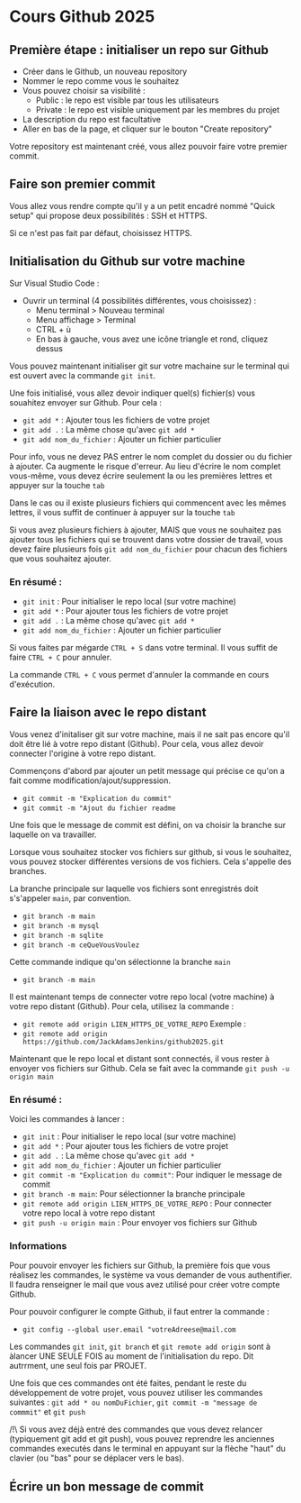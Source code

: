 # Cours Github 2025
## Première étape : initialiser un repo sur Github

* Créer dans le Github, un nouveau repository
* Nommer le repo comme vous le souhaitez
* Vous pouvez choisir sa visibilité :
  * Public : le repo est visible par tous les utilisateurs
  * Private : le repo est visible uniquement par les membres du projet
* La description du repo est facultative
* Aller en bas de la page, et cliquer sur le bouton "Create repository"

Votre repository est maintenant créé, vous allez pouvoir faire votre premier commit.

## Faire son premier commit
Vous allez vous rendre compte qu'il y a un petit encadré nommé "Quick setup" qui propose deux possibilités : SSH et HTTPS.

Si ce n'est pas fait par défaut, choisissez HTTPS.

## Initialisation du Github sur votre machine
Sur Visual Studio Code : 

* Ouvrir un terminal (4 possibilités différentes, vous choisissez) :
   * Menu terminal > Nouveau terminal
   * Menu affichage > Terminal
   * CTRL + ù
   * En bas à gauche, vous avez une icône triangle et rond, cliquez dessus

Vous pouvez maintenant initialiser git sur votre machaine sur le terminal qui est ouvert avec la commande `git init`.

Une fois initialisé, vous allez devoir indiquer quel(s) fichier(s) vous souahitez envoyer sur Github. Pour cela :
* `git add *` : Ajouter tous les fichiers de votre projet
* `git add .` : La même chose qu'avec `git add *`
* `git add nom_du_fichier` : Ajouter un fichier particulier

Pour info, vous ne devez PAS entrer le nom complet du dossier ou du fichier à ajouter. Ca augmente le risque d'erreur. Au lieu d'écrire le nom complet vous-même, vous devez écrire seulement  la ou les premières lettres et appuyer sur la touche `tab`

Dans le cas ou il existe plusieurs fichiers qui commencent avec les mêmes lettres, il vous suffit de continuer à appuyer sur la touche `tab`

Si vous avez plusieurs fichiers à ajouter, MAIS que vous ne souhaitez pas ajouter tous les fichiers qui se trouvent dans votre dossier de travail, vous devez faire plusieurs fois `git add nom_du_fichier` pour chacun des fichiers que vous souhaitez ajouter.

### En résumé : 

* `git init` : Pour initialiser le repo local (sur votre machine)
* `git add *` : Pour ajouter tous les fichiers de votre projet
* `git add .` : La même chose qu'avec `git add *`
* `git add nom_du_fichier` : Ajouter un fichier particulier

Si vous faites par mégarde `CTRL + S` dans votre terminal. Il vous suffit de faire `CTRL + C` pour annuler.

La commande `CTRL + C` vous permet d'annuler la commande en cours d'exécution.

## Faire la liaison avec le repo distant

Vous venez d'initaliser git sur votre machine, mais il ne sait pas encore qu'il doit être lié à votre repo distant (Github). Pour cela, vous allez devoir connecter l'origine à votre repo distant.

Commençons d'abord par ajouter un petit message qui précise ce qu'on a fait comme modification/ajout/suppression.
* `git commit -m "Explication du commit"`
* `git commit -m "Ajout du fichier readme`

Une fois que le message de commit est défini, on va choisir la branche sur laquelle on va travailler.

Lorsque vous souhaitez stocker vos fichiers sur github, si vous le souhaitez, vous pouvez stocker différentes versions de vos fichiers. Cela s'appelle des branches.

La branche principale sur laquelle vos fichiers sont enregistrés doit s's'appeler `main`, par convention.

* `git branch -m main`
* `git branch -m mysql`
* `git branch -m sqlite`
* `git branch -m ceQueVousVoulez`

Cette commande indique qu'on sélectionne la branche `main`

* `git branch -m main`

Il est maintenant temps de connecter votre repo local (votre machine) à votre repo distant (Github). Pour cela, utilisez la commande :

* `git remote add origin LIEN_HTTPS_DE_VOTRE_REPO` Exemple :
* `git remote add origin https://github.com/JackAdamsJenkins/github2025.git`

Maintenant que le repo local et distant sont connectés, il vous rester à envoyer vos fichiers sur Github. Cela se fait avec la commande `git push -u origin main`

### En résumé : 
Voici les commandes à lancer :
* `git init` : Pour initialiser le repo local (sur votre machine)
* `git add *` : Pour ajouter tous les fichiers de votre projet
* `git add .` : La même chose qu'avec `git add *`
* `git add nom_du_fichier` : Ajouter un fichier particulier
* `git commit -m "Explication du commit"`: Pour indiquer le message de commit
* `git branch -m main`: Pour sélectionner la branche principale
* `git remote add origin LIEN_HTTPS_DE_VOTRE_REPO` : Pour connecter votre repo local à votre repo distant
* `git push -u origin main` : Pour envoyer vos fichiers sur Github

### Informations

Pour pouvoir envoyer les fichiers sur Github, la première fois que vous réalisez les commandes, le système va vous demander de vous authentifier. Il faudra renseigner le mail que vous avez utilisé pour créer votre compte Github.

Pour pouvoir configurer le compte Github, il faut entrer la commande :
* `git config --global user.email "votreAdreese@mail.com`


Les commandes `git init`, `git branch` et `git remote add origin` sont à àlancer UNE SEULE FOIS au moment de l'initialisation du repo. Dit autrrment, une seul fois par PROJET.

Une fois que ces commandes ont été faites, pendant le reste du développement de votre projet, vous pouvez utiliser les commandes suivantes : `git add * ou nomDuFichier`, `git commit -m "message de commmit"` et `git push`

/!\ Si vous avez déjà entré des commandes que vous devez relancer (typiquement git add et git push), vous pouvez reprendre les anciennes commandes executés dans le terminal en appuyant sur la flèche "haut" du clavier (ou "bas" pour se déplacer vers le bas).

## Écrire un bon message de commit